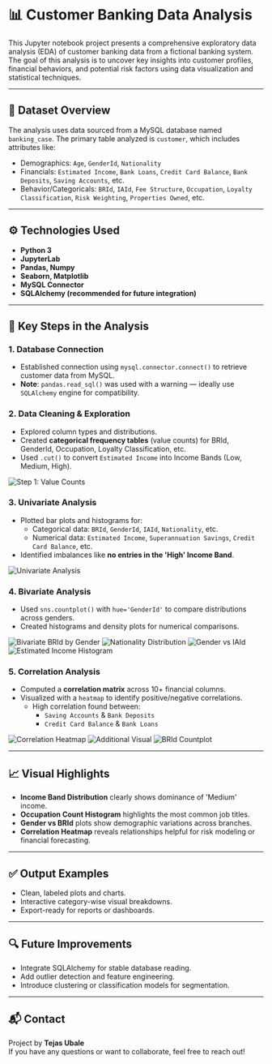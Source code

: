 # 📊 Customer Banking Data Analysis

This Jupyter notebook project presents a comprehensive exploratory data analysis (EDA) of customer banking data from a fictional banking system. The goal of this analysis is to uncover key insights into customer profiles, financial behaviors, and potential risk factors using data visualization and statistical techniques.

---

## 📁 Dataset Overview

The analysis uses data sourced from a MySQL database named `banking_case`. The primary table analyzed is `customer`, which includes attributes like:

- Demographics: `Age`, `GenderId`, `Nationality`
- Financials: `Estimated Income`, `Bank Loans`, `Credit Card Balance`, `Bank Deposits`, `Saving Accounts`, etc.
- Behavior/Categoricals: `BRId`, `IAId`, `Fee Structure`, `Occupation`, `Loyalty Classification`, `Risk Weighting`, `Properties Owned`, etc.

---

## ⚙️ Technologies Used

- **Python 3**
- **JupyterLab**
- **Pandas, Numpy**
- **Seaborn, Matplotlib**
- **MySQL Connector**
- **SQLAlchemy (recommended for future integration)**

---

## 📌 Key Steps in the Analysis

### 1. **Database Connection**
- Established connection using `mysql.connector.connect()` to retrieve customer data from MySQL.
- **Note**: `pandas.read_sql()` was used with a warning — ideally use `SQLAlchemy` engine for compatibility.

### 2. **Data Cleaning & Exploration**
- Explored column types and distributions.
- Created **categorical frequency tables** (value counts) for BRId, GenderId, Occupation, Loyalty Classification, etc.
- Used `.cut()` to convert `Estimated Income` into Income Bands (Low, Medium, High).

![Step 1: Value Counts](1st.png)

### 3. **Univariate Analysis**
- Plotted bar plots and histograms for:
  - Categorical data: `BRId`, `GenderId`, `IAId`, `Nationality`, etc.
  - Numerical data: `Estimated Income`, `Superannuation Savings`, `Credit Card Balance`, etc.
- Identified imbalances like **no entries in the 'High' Income Band**.

![Univariate Analysis](2nd.png)

### 4. **Bivariate Analysis**
- Used `sns.countplot()` with `hue='GenderId'` to compare distributions across genders.
- Created histograms and density plots for numerical comparisons.

![Bivariate BRId by Gender](3rd.png)
![Nationality Distribution](4th.png)
![Gender vs IAId](5th.png)
![Estimated Income Histogram](6th.png)

### 5. **Correlation Analysis**
- Computed a **correlation matrix** across 10+ financial columns.
- Visualized with a `heatmap` to identify positive/negative correlations.
  - High correlation found between:
    - `Saving Accounts` & `Bank Deposits`
    - `Credit Card Balance` & `Bank Loans`

![Correlation Heatmap](7th.png)
![Additional Visual](8th.png)
![BRId Countplot](9th.png)

---

## 📈 Visual Highlights

- **Income Band Distribution** clearly shows dominance of 'Medium' income.
- **Occupation Count Histogram** highlights the most common job titles.
- **Gender vs BRId** plots show demographic variations across branches.
- **Correlation Heatmap** reveals relationships helpful for risk modeling or financial forecasting.

---

## ✅ Output Examples

- Clean, labeled plots and charts.
- Interactive category-wise visual breakdowns.
- Export-ready for reports or dashboards.

---

## 🔍 Future Improvements

- Integrate SQLAlchemy for stable database reading.
- Add outlier detection and feature engineering.
- Introduce clustering or classification models for segmentation.

---

## 📬 Contact

Project by **Tejas Ubale**  
If you have any questions or want to collaborate, feel free to reach out!
